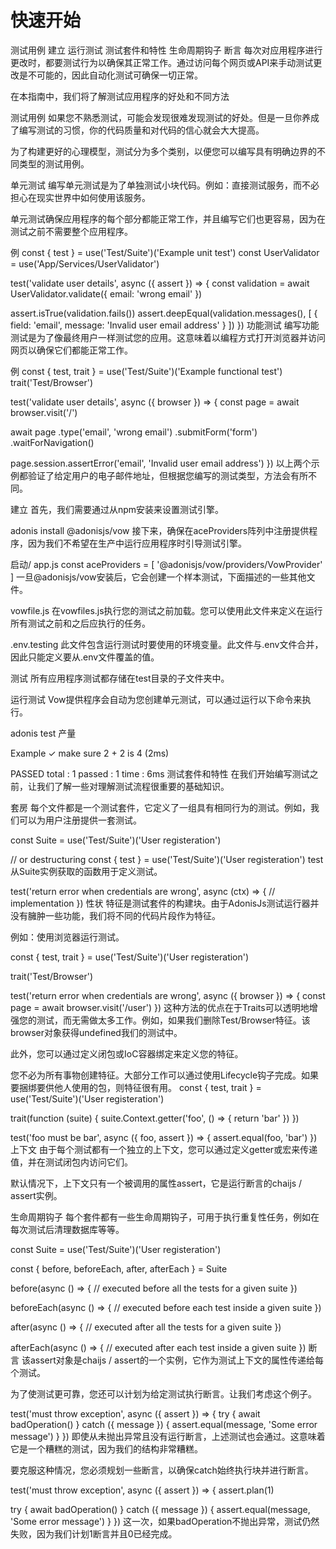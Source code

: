 # 快速开始
测试用例
建立
运行测试
测试套件和特性
生命周期钩子
断言
每次对应用程序进行更改时，都要测试行为以确保其正常工作。通过访问每个网页或API来手动测试更改是不可能的，因此自动化测试可确保一切正常。

在本指南中，我们将了解测试应用程序的好处和不同方法

测试用例
如果您不熟悉测试，可能会发现很难发现测试的好处。但是一旦你养成了编写测试的习惯，你的代码质量和对代码的信心就会大大提高。

为了构建更好的心理模型，测试分为多个类别，以便您可以编写具有明确边界的不同类型的测试用例。

单元测试
编写单元测试是为了单独测试小块代码。例如：直接测试服务，而不必担心在现实世界中如何使用该服务。

单元测试确保应用程序的每个部分都能正常工作，并且编写它们也更容易，因为在测试之前不需要整个应用程序。

例
const { test } = use('Test/Suite')('Example unit test')
const UserValidator = use('App/Services/UserValidator')

test('validate user details', async ({ assert }) => {
  const validation = await UserValidator.validate({
    email: 'wrong email'
  })

  assert.isTrue(validation.fails())
  assert.deepEqual(validation.messages(), [
    {
      field: 'email',
      message: 'Invalid user email address'
    }
  ])
})
功能测试
编写功能测试是为了像最终用户一样测试您的应用。这意味着以编程方式打开浏览器并访问网页以确保它们都能正常工作。

例
const { test, trait } = use('Test/Suite')('Example functional test')
trait('Test/Browser')

test('validate user details', async ({ browser }) => {
  const page = await browser.visit('/')

  await page
    .type('email', 'wrong email')
    .submitForm('form')
    .waitForNavigation()

  page.session.assertError('email', 'Invalid user email address')
})
以上两个示例都验证了给定用户的电子邮件地址，但根据您编写的测试类型，方法会有所不同。

建立
首先，我们需要通过从npm安装来设置测试引擎。

adonis install @adonisjs/vow
接下来，确保在aceProviders阵列中注册提供程序，因为我们不希望在生产中运行应用程序时引导测试引擎。

启动/ app.js
const aceProviders = [
  '@adonisjs/vow/providers/VowProvider'
]
一旦@adonisjs/vow安装后，它会创建一个样本测试，下面描述的一些其他文件。

vowfile.js
在vowfiles.js执行您的测试之前加载。您可以使用此文件来定义在运行所有测试之前和之后应执行的任务。

.env.testing
此文件包含运行测试时要使用的环境变量。此文件与.env文件合并，因此只能定义要从.env文件覆盖的值。

测试
所有应用程序测试都存储在test目录的子文件夹中。

运行测试
Vow提供程序会自动为您创建单元测试，可以通过运行以下命令来执行。

adonis test
产量

Example
  ✓ make sure 2 + 2 is 4 (2ms)

PASSED
total       : 1
passed      : 1
time        : 6ms
测试套件和特性
在我们开始编写测试之前，让我们了解一些对理解测试流程很重要的基础知识。

套房
每个文件都是一个测试套件，它定义了一组具有相同行为的测试。例如，我们可以为用户注册提供一套测试。

const Suite = use('Test/Suite')('User registeration')

// or destructuring
const { test } = use('Test/Suite')('User registeration')
test从Suite实例获取的函数用于定义测试。

test('return error when credentials are wrong', async (ctx) => {
  // implementation
})
性状
特征是测试套件的构建块。由于AdonisJs测试运行器并没有臃肿一些功能，我们将不同的代码片段作为特征。

例如：使用浏览器运行测试。

const { test, trait } = use('Test/Suite')('User registeration')

trait('Test/Browser')

test('return error when credentials are wrong', async ({ browser }) => {
  const page = await browser.visit('/user')
})
这种方法的优点在于Traits可以透明地增强您的测试，而无需做太多工作。例如，如果我们删除Test/Browser特征。该browser对象获得undefined我们的测试中。

此外，您可以通过定义闭包或IoC容器绑定来定义您的特征。

您不必为所有事物创建特征。大部分工作可以通过使用Lifecycle钩子完成。如果要捆绑要供他人使用的包，则特征很有用。
const { test, trait } = use('Test/Suite')('User registeration')

trait(function (suite) {
  suite.Context.getter('foo', () => {
    return 'bar'
  })
})

test('foo must be bar', async ({ foo, assert }) => {
  assert.equal(foo, 'bar')
})
上下文
由于每个测试都有一个独立的上下文，您可以通过定义getter或宏来传递值，并在测试闭包内访问它们。

默认情况下，上下文只有一个被调用的属性assert，它是运行断言的chaijs / assert实例。

生命周期钩子
每个套件都有一些生命周期钩子，可用于执行重复性任务，例如在每次测试后清理数据库等等。

const Suite = use('Test/Suite')('User registeration')

const { before, beforeEach, after, afterEach } = Suite

before(async () => {
  // executed before all the tests for a given suite
})

beforeEach(async () => {
  // executed before each test inside a given suite
})

after(async () => {
  // executed after all the tests for a given suite
})

afterEach(async () => {
  // executed after each test inside a given suite
})
断言
该assert对象是chaijs / assert的一个实例，它作为测试上下文的属性传递给每个测试。

为了使测试更可靠，您还可以计划为给定测试执行断言。让我们考虑这个例子。

test('must throw exception', async ({ assert }) => {
  try {
    await badOperation()
  } catch ({ message }) {
    assert.equal(message, 'Some error message')
  }
})
即使从未抛出异常且没有运行断言，上述测试也会通过。这意味着它是一个糟糕的测试，因为我们的结构非常糟糕。

要克服这种情况，您必须规划一些断言，以确保catch始终执行块并进行断言。

test('must throw exception', async ({ assert }) => {
  assert.plan(1)

  try {
    await badOperation()
  } catch ({ message }) {
    assert.equal(message, 'Some error message')
  }
})
这一次，如果badOperation不抛出异常，测试仍然失败，因为我们计划1断言并且0已经完成。

